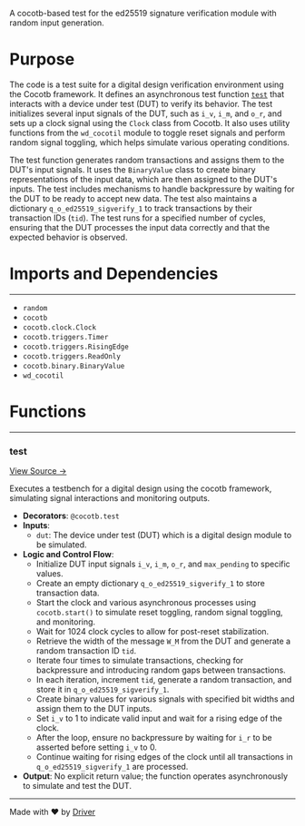 <!--------------------------------------------------------------------------------->
<!-- IMPORTANT: This file is auto-generated by Driver (https://driver.ai). -------->
<!-- Manual edits may be overwritten on future commits. --------------------------->
<!--------------------------------------------------------------------------------->

A cocotb-based test for the ed25519 signature verification module with random input generation.

# Purpose
The code is a test suite for a digital design verification environment using the Cocotb framework. It defines an asynchronous test function [`test`](<#test>) that interacts with a device under test (DUT) to verify its behavior. The test initializes several input signals of the DUT, such as `i_v`, `i_m`, and `o_r`, and sets up a clock signal using the `Clock` class from Cocotb. It also uses utility functions from the `wd_cocotil` module to toggle reset signals and perform random signal toggling, which helps simulate various operating conditions.

The test function generates random transactions and assigns them to the DUT's input signals. It uses the `BinaryValue` class to create binary representations of the input data, which are then assigned to the DUT's inputs. The test includes mechanisms to handle backpressure by waiting for the DUT to be ready to accept new data. The test also maintains a dictionary `q_o_ed25519_sigverify_1` to track transactions by their transaction IDs (`tid`). The test runs for a specified number of cycles, ensuring that the DUT processes the input data correctly and that the expected behavior is observed.
# Imports and Dependencies

---
- `random`
- `cocotb`
- `cocotb.clock.Clock`
- `cocotb.triggers.Timer`
- `cocotb.triggers.RisingEdge`
- `cocotb.triggers.ReadOnly`
- `cocotb.binary.BinaryValue`
- `wd_cocotil`


# Functions

---
### test<!-- {{#callable:firedancer/src/wiredancer/sim/ed25519_sigverify_1/test.test}} -->
[View Source →](<../../../../../../src/wiredancer/sim/ed25519_sigverify_1/test.py#L11>)

Executes a testbench for a digital design using the cocotb framework, simulating signal interactions and monitoring outputs.
- **Decorators**: `@cocotb.test`
- **Inputs**:
    - `dut`: The device under test (DUT) which is a digital design module to be simulated.
- **Logic and Control Flow**:
    - Initialize DUT input signals `i_v`, `i_m`, `o_r`, and `max_pending` to specific values.
    - Create an empty dictionary `q_o_ed25519_sigverify_1` to store transaction data.
    - Start the clock and various asynchronous processes using `cocotb.start()` to simulate reset toggling, random signal toggling, and monitoring.
    - Wait for 1024 clock cycles to allow for post-reset stabilization.
    - Retrieve the width of the message `W_M` from the DUT and generate a random transaction ID `tid`.
    - Iterate four times to simulate transactions, checking for backpressure and introducing random gaps between transactions.
    - In each iteration, increment `tid`, generate a random transaction, and store it in `q_o_ed25519_sigverify_1`.
    - Create binary values for various signals with specified bit widths and assign them to the DUT inputs.
    - Set `i_v` to 1 to indicate valid input and wait for a rising edge of the clock.
    - After the loop, ensure no backpressure by waiting for `i_r` to be asserted before setting `i_v` to 0.
    - Continue waiting for rising edges of the clock until all transactions in `q_o_ed25519_sigverify_1` are processed.
- **Output**: No explicit return value; the function operates asynchronously to simulate and test the DUT.



---
Made with ❤️ by [Driver](https://www.driver.ai/)